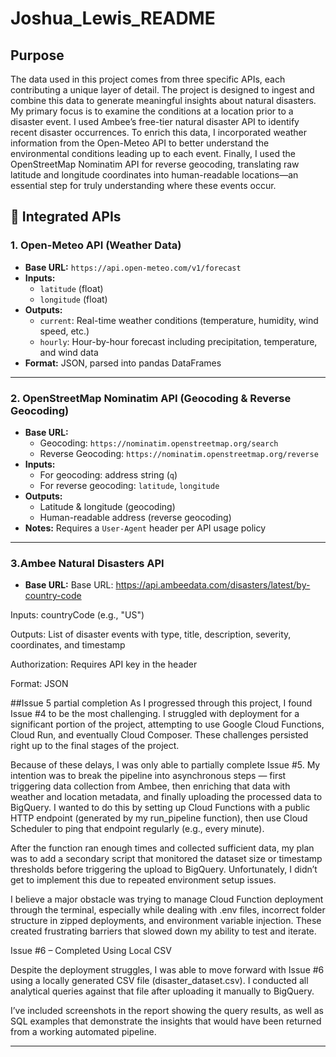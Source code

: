 # Joshua_Lewis_README

## Purpose 
The data used in this project comes from three specific APIs, each contributing a unique layer of detail. The project is designed to ingest and combine this data to generate meaningful insights about natural disasters. My primary focus is to examine the conditions at a location prior to a disaster event. I used Ambee’s free-tier natural disaster API to identify recent disaster occurrences. To enrich this data, I incorporated weather information from the Open-Meteo API to better understand the environmental conditions leading up to each event. Finally, I used the OpenStreetMap Nominatim API for reverse geocoding, translating raw latitude and longitude coordinates into human-readable locations—an essential step for truly understanding where these events occur.



## 🔌 Integrated APIs

### 1. **Open-Meteo API (Weather Data)**
- **Base URL:** `https://api.open-meteo.com/v1/forecast`
- **Inputs:**
  - `latitude` (float)
  - `longitude` (float)
- **Outputs:**
  - `current`: Real-time weather conditions (temperature, humidity, wind speed, etc.)
  - `hourly`: Hour-by-hour forecast including precipitation, temperature, and wind data
- **Format:** JSON, parsed into pandas DataFrames

---

### 2. **OpenStreetMap Nominatim API (Geocoding & Reverse Geocoding)**
- **Base URL:** 
  - Geocoding: `https://nominatim.openstreetmap.org/search`
  - Reverse Geocoding: `https://nominatim.openstreetmap.org/reverse`
- **Inputs:**
  - For geocoding: address string (`q`)
  - For reverse geocoding: `latitude`, `longitude`
- **Outputs:**
  - Latitude & longitude (geocoding)
  - Human-readable address (reverse geocoding)
- **Notes:** Requires a `User-Agent` header per API usage policy

---

### 3.Ambee Natural Disasters API
- **Base URL:** 
Base URL: https://api.ambeedata.com/disasters/latest/by-country-code

Inputs:
countryCode (e.g., "US")

Outputs:
List of disaster events with type, title, description, severity, coordinates, and timestamp

Authorization: Requires API key in the header

Format: JSON

##Issue 5 partial completion
As I progressed through this project, I found Issue #4 to be the most challenging. I struggled with deployment for a significant portion of the project, attempting to use Google Cloud Functions, Cloud Run, and eventually Cloud Composer. These challenges persisted right up to the final stages of the project.

Because of these delays, I was only able to partially complete Issue #5. My intention was to break the pipeline into asynchronous steps — first triggering data collection from Ambee, then enriching that data with weather and location metadata, and finally uploading the processed data to BigQuery. I wanted to do this by setting up Cloud Functions with a public HTTP endpoint (generated by my run_pipeline function), then use Cloud Scheduler to ping that endpoint regularly (e.g., every minute).

After the function ran enough times and collected sufficient data, my plan was to add a secondary script that monitored the dataset size or timestamp thresholds before triggering the upload to BigQuery. Unfortunately, I didn’t get to implement this due to repeated environment setup issues.

I believe a major obstacle was trying to manage Cloud Function deployment through the terminal, especially while dealing with .env files, incorrect folder structure in zipped deployments, and environment variable injection. These created frustrating barriers that slowed down my ability to test and iterate.


Issue #6 – Completed Using Local CSV

Despite the deployment struggles, I was able to move forward with Issue #6 using a locally generated CSV file (disaster_dataset.csv). I conducted all analytical queries against that file after uploading it manually to BigQuery.

I’ve included screenshots in the report showing the query results, as well as SQL examples that demonstrate the insights that would have been returned from a working automated pipeline.



---



